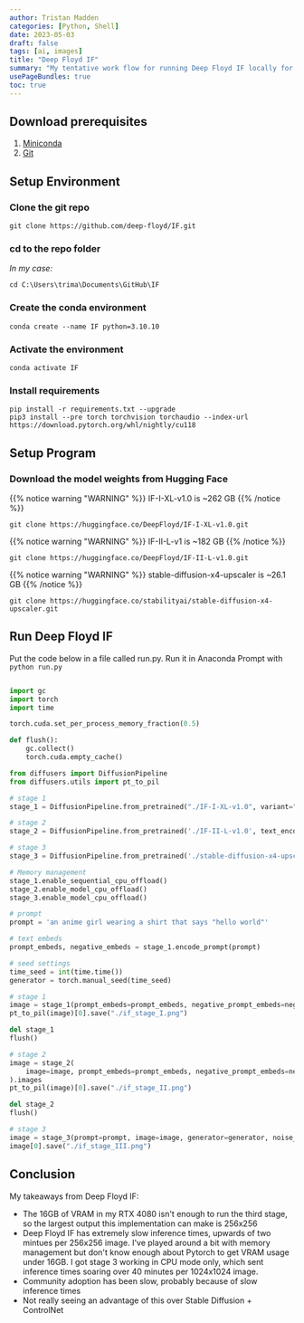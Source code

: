 ```yaml
---
author: Tristan Madden
categories: [Python, Shell]
date: 2023-05-03
draft: false
tags: [ai, images]
title: "Deep Floyd IF"
summary: "My tentative work flow for running Deep Floyd IF locally for image generation."
usePageBundles: true
toc: true
---
```


## Download prerequisites
1. [Miniconda](https://docs.conda.io/en/latest/miniconda.html)
2. [Git](https://git-scm.com/download/win)

## Setup Environment
### Clone the git repo

```Shell
git clone https://github.com/deep-floyd/IF.git
```

### cd to the repo folder
_In my case:_
```Shell
cd C:\Users\trima\Documents\GitHub\IF
```

### Create the conda environment
```Shell
conda create --name IF python=3.10.10
```

### Activate the environment
```Shell
conda activate IF
```

### Install requirements
```Shell
pip install -r requirements.txt --upgrade
pip3 install --pre torch torchvision torchaudio --index-url https://download.pytorch.org/whl/nightly/cu118
```

## Setup Program

### Download the model weights from Hugging Face

{{% notice warning "WARNING" %}}
IF-I-XL-v1.0 is ~262 GB
{{% /notice %}}
```Shell
git clone https://huggingface.co/DeepFloyd/IF-I-XL-v1.0.git
```
{{% notice warning "WARNING" %}}
IF-II-L-v1 is ~182 GB
{{% /notice %}}
```Shell
git clone https://huggingface.co/DeepFloyd/IF-II-L-v1.0.git
```
{{% notice warning "WARNING" %}}
stable-diffusion-x4-upscaler is ~26.1 GB
{{% /notice %}}
```Shell
git clone https://huggingface.co/stabilityai/stable-diffusion-x4-upscaler.git
```


## Run Deep Floyd IF
Put the code below in a file called run.py. Run it in Anaconda Prompt with `python run.py`

```Python

import gc
import torch
import time

torch.cuda.set_per_process_memory_fraction(0.5)

def flush():
    gc.collect()
    torch.cuda.empty_cache()

from diffusers import DiffusionPipeline
from diffusers.utils import pt_to_pil

# stage 1
stage_1 = DiffusionPipeline.from_pretrained("./IF-I-XL-v1.0", variant="fp16", torch_dtype=torch.float16, safety_checker=None)

# stage 2
stage_2 = DiffusionPipeline.from_pretrained('./IF-II-L-v1.0', text_encoder=None, variant="fp16", torch_dtype=torch.float16, safety_checker=None)

# stage 3
stage_3 = DiffusionPipeline.from_pretrained('./stable-diffusion-x4-upscaler', torch_dtype=torch.float16, safety_checker=None)

# Memory management
stage_1.enable_sequential_cpu_offload()
stage_2.enable_model_cpu_offload()
stage_3.enable_model_cpu_offload()

# prompt
prompt = 'an anime girl wearing a shirt that says "hello world"'

# text embeds
prompt_embeds, negative_embeds = stage_1.encode_prompt(prompt)

# seed settings
time_seed = int(time.time())
generator = torch.manual_seed(time_seed)

# stage 1
image = stage_1(prompt_embeds=prompt_embeds, negative_prompt_embeds=negative_embeds, generator=generator, output_type="pt").images
pt_to_pil(image)[0].save("./if_stage_I.png")

del stage_1
flush()

# stage 2
image = stage_2(
    image=image, prompt_embeds=prompt_embeds, negative_prompt_embeds=negative_embeds, generator=generator, output_type="pt"
).images
pt_to_pil(image)[0].save("./if_stage_II.png")

del stage_2
flush()

# stage 3
image = stage_3(prompt=prompt, image=image, generator=generator, noise_level=100).images
image[0].save("./if_stage_III.png")
```

## Conclusion

My takeaways from Deep Floyd IF:
* The 16GB of VRAM in my RTX 4080 isn't enough to run the third stage, so the largest output this implementation can make is 256x256
* Deep Floyd IF has extremely slow inference times, upwards of two mintues per 256x256 image. I've played around a bit with memory management but don't know enough about Pytorch to get VRAM usage under 16GB. I got stage 3 working in CPU mode only, which sent inference times soaring over 40 minutes per 1024x1024 image.
* Community adoption has been slow, probably because of slow inference times
* Not really seeing an advantage of this over Stable Diffusion + ControlNet